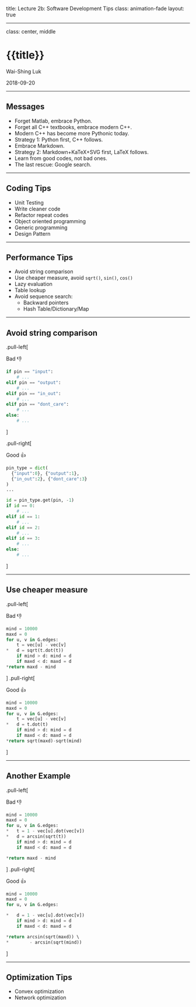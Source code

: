 title: Lecture 2b: Software Development Tips
class: animation-fade
layout: true

---

class: center, middle

{{title}}
=========

Wai-Shing Luk

2018-09-20

---

## Messages

- Forget Matlab, embrace Python.
- Forget all C++ textbooks, embrace modern C++.
- Modern C++ has become more Pythonic today.
- Strategy 1: Python first, C++ follows.
- Embrace Markdown.
- Strategy 2: Markdown+KaTeX+SVG first, LaTeX follows.
- Learn from good codes, not bad ones.
- The last rescue: Google search.

---

## Coding Tips

- Unit Testing
- Write cleaner code
- Refactor repeat codes
- Object oriented programming
- Generic programming
- Design Pattern

---

## Performance Tips

- Avoid string comparison
- Use cheaper measure, avoid `sqrt()`, `sin()`, `cos()`
- Lazy evaluation
- Table lookup
- Avoid sequence search:
    - Backward pointers
    - Hash Table/Dictionary/Map

---

## Avoid string comparison

.pull-left[

Bad 👎

```python
if pin == "input":
    # ...
elif pin == "output":
    # ...
elif pin == "in_out":
    # ...
elif pin == "dont_care":
    # ...
else:
    # ...    
```
]

.pull-right[

Good 👍

```python
pin_type = dict(
  {"input":0}, {"output":1}, 
  {"in_out":2}, {"dont_care":3}
)
...

id = pin_type.get(pin, -1)
if id == 0:
    # ...
elif id == 1:
    # ...
elif id == 2:
    # ...
elif id == 3:
    # ...
else:
    # ...    
```
]

---

## Use cheaper measure

.pull-left[

Bad 👎

```python
mind = 10000
maxd = 0
for u, v in G.edges:
    t = vec[u] - vec[v]
*   d = sqrt(t.dot(t))
    if mind > d: mind = d
    if maxd < d: maxd = d
*return maxd - mind
```
]
.pull-right[

Good 👍

```python
mind = 10000
maxd = 0
for u, v in G.edges:
    t = vec[u] - vec[v]
*   d = t.dot(t)
    if mind > d: mind = d
    if maxd < d: maxd = d
*return sqrt(maxd)-sqrt(mind)
```
]

---

## Another Example

.pull-left[

Bad 👎

```python
mind = 10000
maxd = 0
for u, v in G.edges:
*   t = 1 - vec[u].dot(vec[v])
*   d = arcsin(sqrt(t))
    if mind > d: mind = d
    if maxd < d: maxd = d

*return maxd - mind
```
]
.pull-right[

Good 👍

```python
mind = 10000
maxd = 0
for u, v in G.edges:

*   d = 1 - vec[u].dot(vec[v])
    if mind > d: mind = d
    if maxd < d: maxd = d

*return arcsin(sqrt(maxd)) \ 
*        - arcsin(sqrt(mind))
```
]

---

## Optimization Tips

- Convex optimization
- Network optimization
